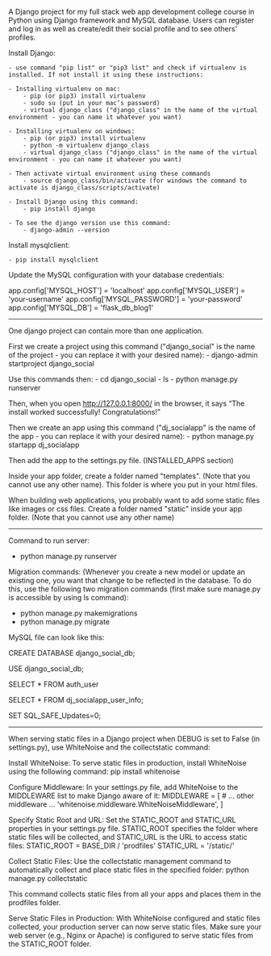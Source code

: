 A Django project for my full stack web app development college course in Python using Django framework and MySQL database. Users can register and log in as well as create/edit their social profile and to see others' profiles.

Install Django:

    - use command "pip list" or "pip3 list" and check if virtualenv is installed. If not install it using these instructions:
    
    - Installing virtualenv on mac:
        - pip (or pip3) install virtualenv
        - sudo su (put in your mac’s password)
        - virtual django_class ("django_class" in the name of the virtual environment - you can name it whatever you want)
        
    - Installing virtualenv on windows:
        - pip (or pip3) install virtualenv
        - python -m virtualenv django_class
        - virtual django_class ("django_class" in the name of the virtual environment - you can name it whatever you want)
        
    - Then activate virtual environment using these commands
        - source django_class/bin/activate (for windows the command to activate is django_class/scripts/activate)
        
    - Install Django using this command:
        - pip install django
        
    - To see the django version use this command:
        - django-admin --version

Install mysqlclient:

    - pip install mysqlclient

Update the MySQL configuration with your database credentials:

app.config['MYSQL_HOST'] = 'localhost'
app.config['MYSQL_USER'] = 'your-username'
app.config['MYSQL_PASSWORD'] = 'your-password'
app.config['MYSQL_DB'] = 'flask_db_blog1'

*****

One django project can contain more than one application.

First we create a project using this command ("django_social" is the name of the project - you can replace it with your desired name):
    - django-admin startproject django_social

Use this commands then:
    - cd django_social
    - ls
    - python manage.py runserver

Then, when you open http://127.0.0.1:8000/ in the browser, it says “The install worked successfully! Congratulations!”

Then we create an app using this command ("dj_socialapp" is the name of the app - you can replace it with your desired name):
    - python manage.py startapp dj_socialapp

Then add the app to the settings.py file. (INSTALLED_APPS section)

Inside your app folder, create a folder named "templates". (Note that you cannot use any other name). This folder is where you put in your html files.

When building web applications, you probably want to add some static files like images or css files. Create a folder named "static" inside your app folder. (Note that you cannot use any other name)

******

Command to run server:
- python manage.py runserver

Migration commands: (Whenever you create a new model or update an existing one, you want that change to be reflected in the database. To do this, use the following two migration commands (first make sure manage.py is accessible by using ls command):
- python manage.py makemigrations
- python manage.py migrate

MySQL file can look like this:

CREATE DATABASE django_social_db;

USE django_social_db;

SELECT * FROM auth_user

SELECT * FROM dj_socialapp_user_info;

SET SQL_SAFE_Updates=0;

****
When serving static files in a Django project when DEBUG is set to False (in settings.py), use WhiteNoise and the collectstatic command:

Install WhiteNoise:
To serve static files in production, install WhiteNoise using the following command:
pip install whitenoise

Configure Middleware:
In your settings.py file, add WhiteNoise to the MIDDLEWARE list to make Django aware of it:
MIDDLEWARE = [
    # ... other middleware ...
    'whitenoise.middleware.WhiteNoiseMiddleware',
]

Specify Static Root and URL:
Set the STATIC_ROOT and STATIC_URL properties in your settings.py file. STATIC_ROOT specifies the folder where static files will be collected, and STATIC_URL is the URL to access static files:
STATIC_ROOT = BASE_DIR / 'prodfiles'
STATIC_URL = '/static/'

Collect Static Files:
Use the collectstatic management command to automatically collect and place static files in the specified folder:
python manage.py collectstatic

This command collects static files from all your apps and places them in the prodfiles folder.

Serve Static Files in Production:
With WhiteNoise configured and static files collected, your production server can now serve static files. Make sure your web server (e.g., Nginx or Apache) is configured to serve static files from the STATIC_ROOT folder.

